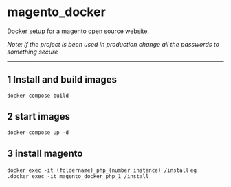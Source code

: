 # magento_docker
Docker setup for a magento open source website.

*Note: If the project is been used in production change all the passwords to something secure*

-------------

##  1 Install and build images

`
docker-compose build
` 

##  2 start images

`
docker-compose up -d
` 

## 3 install magento

`
docker exec -it (foldername)_php_(number instance) /install
`
`
eg  .docker exec -it magento_docker_php_1 /install
` 

